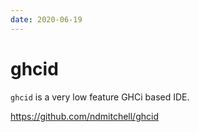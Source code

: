 ```yaml
---
date: 2020-06-19
---
```


# ghcid

`ghcid` is a very low feature GHCi based IDE.

<https://github.com/ndmitchell/ghcid>



